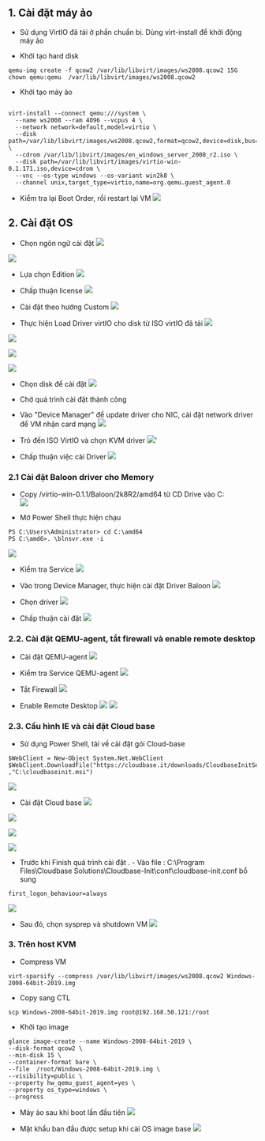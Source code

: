 

## 1. Cài đặt máy ảo 

- Sử dụng VirtIO đã tải ở phần chuẩn bị. Dùng virt-install để khởi động máy ảo 

- Khởi tạo hard disk
```
qemu-img create -f qcow2 /var/lib/libvirt/images/ws2008.qcow2 15G
chown qemu:qemu  /var/lib/libvirt/images/ws2008.qcow2
```

- Khởi tạo máy ảo
```

virt-install --connect qemu:///system \
  --name ws2008 --ram 4096 --vcpus 4 \
  --network network=default,model=virtio \
  --disk path=/var/lib/libvirt/images/ws2008.qcow2,format=qcow2,device=disk,bus=virtio \
  --cdrom /var/lib/libvirt/images/en_windows_server_2008_r2.iso \
  --disk path=/var/lib/libvirt/images/virtio-win-0.1.171.iso,device=cdrom \
  --vnc --os-type windows --os-variant win2k8 \
  --channel unix,target_type=virtio,name=org.qemu.guest_agent.0
```


- Kiểm tra lại Boot Order, rồi restart lại VM
![](https://i.imgur.com/LOqiBSN.png)



## 2. Cài đặt OS

- Chọn ngôn ngữ  cài đặt
![](https://i.imgur.com/llHArvD.png)

![](https://i.imgur.com/VVaUS9V.png)


- Lựa chọn Edition
![](https://i.imgur.com/e2320ys.png)


- Chấp thuận license
![](https://i.imgur.com/jlHAmAU.png)

- Cài đặt theo hướng Custom
![](https://i.imgur.com/ie5QoJa.png)

- Thực hiện Load Driver virtIO cho disk  từ ISO virtIO đã tải
![](https://i.imgur.com/8LsE9wI.png)

![](https://i.imgur.com/keMBTga.png)

![](https://i.imgur.com/QsT0XyM.png)

![](https://i.imgur.com/t9w0sea.png)


- Chọn disk để cài đặt
![](https://i.imgur.com/upAuhnf.png)


- Chờ quá trình cài đặt thành công


- Vào "Device Manager" để update driver cho NIC, cài đặt network driver để VM nhận card mạng
![](https://i.imgur.com/JzQdN7u.png)


- Trỏ đến ISO VirtIO và chọn KVM driver 
![](https://i.imgur.com/9LmLF5u.png)'


- Chấp thuận việc cài Driver
![](https://i.imgur.com/IjmnG1M.png)


### 2.1 Cài đặt Baloon driver cho Memory

- Copy /virtio-win-0.1.1/Baloon/2k8R2/amd64 từ CD Drive vào C:\
![](https://i.imgur.com/QAb8d5S.png)
 

- Mở Power Shell thực hiện chạu
```
PS C:\Users\Administrator> cd C:\amd64
PS C:\amd6>. \blnsvr.exe -i
```

![](https://i.imgur.com/4HtGK6y.png)


- Kiểm tra Service
![](https://i.imgur.com/d5eJ8ua.png)


- Vào trong Device Manager, thực hiện cài đặt Driver Baloon
![](https://i.imgur.com/d5eJ8ua.png)

- Chọn driver
![](https://i.imgur.com/JFCmKeX.png)

- Chấp thuận cài đặt
![](https://i.imgur.com/GUEEMox.png)


### 2.2. Cài đặt QEMU-agent, tắt firewall và enable remote desktop


- Cài đặt QEMU-agent
![](https://i.imgur.com/LLu4UX2.png)


- Kiểm tra Service QEMU-agent
![](https://i.imgur.com/0tO4XzV.png)


- Tắt Firewall 
![](https://i.imgur.com/t6tG5ug.png)

- Enable Remote Desktop
![](https://i.imgur.com/0xE4zgo.png)
![](https://i.imgur.com/RAXRNq4.png)


### 2.3. Cấu hình IE và cài đặt Cloud base


- Sử dụng Power Shell, tải về cài đặt gói Cloud-base
```
$WebClient = New-Object System.Net.WebClient
$WebClient.DownloadFile("https://cloudbase.it/downloads/CloudbaseInitSetup_Stable_x64.msi" ,"C:\cloudbaseinit.msi")
```

![](https://i.imgur.com/HnPg42F.png)

- Cài đặt Cloud base
![](https://i.imgur.com/1ZFl8Lv.png)

![](https://i.imgur.com/qBushv9.png)

![](https://i.imgur.com/LJ7As22.png)

![](https://i.imgur.com/cWJ5rwo.png)


- Trước khi Finish quá trình cài đặt . - Vào file  : C:\Program Files\Cloudbase Solutions\Cloudbase-Init\conf\cloudbase-init.conf bổ sung

```
first_logon_behaviour=always
```

![](https://i.imgur.com/AlEETWA.png)


- Sau đó, chọn sysprep và shutdown VM
![](https://i.imgur.com/pvoec0f.png)



### 3. Trên host KVM


- Compress VM
```
virt-sparsify --compress /var/lib/libvirt/images/ws2008.qcow2 Windows-2008-64bit-2019.img
```

- Copy sang CTL
```
scp Windows-2008-64bit-2019.img root@192.168.50.121:/root
```

- Khởi tạo image
```
glance image-create --name Windows-2008-64bit-2019 \
--disk-format qcow2 \
--min-disk 15 \
--container-format bare \
--file  /root/Windows-2008-64bit-2019.img \
--visibility=public \
--property hw_qemu_guest_agent=yes \
--property os_type=windows \
--progress
```


- Máy ảo sau khi boot lần đầu tiên
![](https://i.imgur.com/DySCo4E.png)


- Mật khẩu ban đầu được setup khi cài OS image base
![](g)